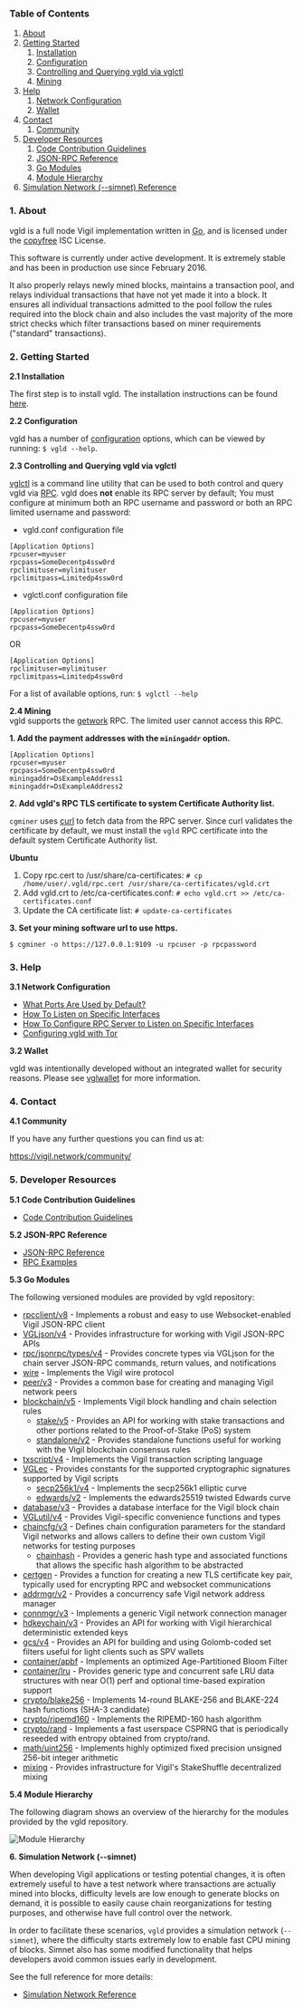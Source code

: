 ### Table of Contents
1. [About](#About)
2. [Getting Started](#GettingStarted)
    1. [Installation](#Installation)
    2. [Configuration](#Configuration)
    3. [Controlling and Querying vgld via vglctl](#vglctlConfig)
    4. [Mining](#Mining)
3. [Help](#Help)
    1. [Network Configuration](#NetworkConfig)
    2. [Wallet](#Wallet)
4. [Contact](#Contact)
    1. [Community](#ContactCommunity)
5. [Developer Resources](#DeveloperResources)
    1. [Code Contribution Guidelines](#ContributionGuidelines)
    2. [JSON-RPC Reference](#JSONRPCReference)
    3. [Go Modules](#GoModules)
    4. [Module Hierarchy](#ModuleHierarchy)
6. [Simulation Network (--simnet) Reference](#SimnetReference)

<a name="About" />

### 1. About

vgld is a full node Vigil implementation written in [Go](https://golang.org),
and is licensed under the [copyfree](http://www.copyfree.org) ISC License.

This software is currently under active development.  It is extremely stable and
has been in production use since February 2016.

It also properly relays newly mined blocks, maintains a transaction pool, and
relays individual transactions that have not yet made it into a block.  It
ensures all individual transactions admitted to the pool follow the rules
required into the block chain and also includes the vast majority of the more
strict checks which filter transactions based on miner requirements ("standard"
transactions).

<a name="GettingStarted" />

### 2. Getting Started

<a name="Installation" />

**2.1 Installation**<br />

The first step is to install vgld.  The installation instructions can be found
[here](https://github.com/vigilnetwork/vgl/tree/master/README.md#Installation).

<a name="Configuration" />

**2.2 Configuration**<br />

vgld has a number of [configuration](https://pkg.go.dev/github.com/vigilnetwork/vgl)
options, which can be viewed by running: `$ vgld --help`.

<a name="vglctlConfig" />

**2.3 Controlling and Querying vgld via vglctl**<br />

[vglctl](https://github.com/Vigil/vglctl) is a command line utility that can be
used to both control and query vgld via
[RPC](https://www.wikipedia.org/wiki/Remote_procedure_call).  vgld does **not**
enable its RPC server by default; You must configure at minimum both an RPC
username and password or both an RPC limited username and password:

* vgld.conf configuration file
```
[Application Options]
rpcuser=myuser
rpcpass=SomeDecentp4ssw0rd
rpclimituser=mylimituser
rpclimitpass=Limitedp4ssw0rd
```
* vglctl.conf configuration file
```
[Application Options]
rpcuser=myuser
rpcpass=SomeDecentp4ssw0rd
```
OR
```
[Application Options]
rpclimituser=mylimituser
rpclimitpass=Limitedp4ssw0rd
```
For a list of available options, run: `$ vglctl --help`

<a name="Mining" />

**2.4 Mining**<br />
vgld supports the [getwork](https://github.com/vigilnetwork/vgl/tree/master/docs/json_rpc_api.mediawiki#getwork)
RPC.  The limited user cannot access this RPC.<br />

**1. Add the payment addresses with the `miningaddr` option.**<br />

```
[Application Options]
rpcuser=myuser
rpcpass=SomeDecentp4ssw0rd
miningaddr=DsExampleAddress1
miningaddr=DsExampleAddress2
```

**2. Add vgld's RPC TLS certificate to system Certificate Authority list.**<br />

`cgminer` uses [curl](https://curl.haxx.se/) to fetch data from the RPC server.
Since curl validates the certificate by default, we must install the `vgld` RPC
certificate into the default system Certificate Authority list.

**Ubuntu**<br />

1. Copy rpc.cert to /usr/share/ca-certificates: `# cp /home/user/.vgld/rpc.cert /usr/share/ca-certificates/vgld.crt`<br />
2. Add vgld.crt to /etc/ca-certificates.conf: `# echo vgld.crt >> /etc/ca-certificates.conf`<br />
3. Update the CA certificate list: `# update-ca-certificates`<br />

**3. Set your mining software url to use https.**<br />

`$ cgminer -o https://127.0.0.1:9109 -u rpcuser -p rpcpassword`

<a name="Help" />

### 3. Help

<a name="NetworkConfig" />

**3.1 Network Configuration**<br />
* [What Ports Are Used by Default?](https://github.com/vigilnetwork/vgl/tree/master/docs/default_ports.md)
* [How To Listen on Specific Interfaces](https://github.com/vigilnetwork/vgl/tree/master/docs/configure_peer_server_listen_interfaces.md)
* [How To Configure RPC Server to Listen on Specific Interfaces](https://github.com/vigilnetwork/vgl/tree/master/docs/configure_rpc_server_listen_interfaces.md)
* [Configuring vgld with Tor](https://github.com/vigilnetwork/vgl/tree/master/docs/configuring_tor.md)

<a name="Wallet" />

**3.2 Wallet**<br />

vgld was intentionally developed without an integrated wallet for security
reasons.  Please see [vglwallet](https://github.com/Vigil/vglwallet) for more
information.

<a name="Contact" />

### 4. Contact

<a name="ContactCommunity" />

**4.1 Community**<br />

If you have any further questions you can find us at:

https://vigil.network/community/

<a name="DeveloperResources" />

### 5. Developer Resources

<a name="ContributionGuidelines" />

**5.1 Code Contribution Guidelines**

* [Code Contribution Guidelines](https://github.com/vigilnetwork/vgl/tree/master/docs/code_contribution_guidelines.md)

<a name="JSONRPCReference" />

**5.2 JSON-RPC Reference**

* [JSON-RPC Reference](https://github.com/vigilnetwork/vgl/tree/master/docs/json_rpc_api.mediawiki)
* [RPC Examples](https://github.com/vigilnetwork/vgl/tree/master/docs/json_rpc_api.mediawiki#8-example-code)

<a name="GoModules" />

**5.3 Go Modules**

The following versioned modules are provided by vgld repository:

* [rpcclient/v8](https://github.com/vigilnetwork/vgl/tree/master/rpcclient) - Implements
  a robust and easy to use Websocket-enabled Vigil JSON-RPC client
* [VGLjson/v4](https://github.com/vigilnetwork/vgl/tree/master/VGLjson) - Provides
  infrastructure for working with Vigil JSON-RPC APIs
* [rpc/jsonrpc/types/v4](https://github.com/vigilnetwork/vgl/tree/master/rpc/jsonrpc/types) -
  Provides concrete types via VGLjson for the chain server JSON-RPC commands,
  return values, and notifications
* [wire](https://github.com/vigilnetwork/vgl/tree/master/wire) - Implements the
  Vigil wire protocol
* [peer/v3](https://github.com/vigilnetwork/vgl/tree/master/peer) - Provides a common
  base for creating and managing Vigil network peers
* [blockchain/v5](https://github.com/vigilnetwork/vgl/tree/master/blockchain) -
  Implements Vigil block handling and chain selection rules
  * [stake/v5](https://github.com/vigilnetwork/vgl/tree/master/blockchain/stake) -
    Provides an API for working with stake transactions and other portions
    related to the Proof-of-Stake (PoS) system
  * [standalone/v2](https://github.com/vigilnetwork/vgl/tree/master/blockchain/standalone) -
    Provides standalone functions useful for working with the Vigil blockchain
    consensus rules
* [txscript/v4](https://github.com/vigilnetwork/vgl/tree/master/txscript) -
  Implements the Vigil transaction scripting language
* [VGLec](https://github.com/vigilnetwork/vgl/tree/master/VGLec) - Provides constants
  for the supported cryptographic signatures supported by Vigil scripts
  * [secp256k1/v4](https://github.com/vigilnetwork/vgl/tree/master/VGLec/secp256k1) -
    Implements the secp256k1 elliptic curve
  * [edwards/v2](https://github.com/vigilnetwork/vgl/tree/master/VGLec/edwards) -
    Implements the edwards25519 twisted Edwards curve
* [database/v3](https://github.com/vigilnetwork/vgl/tree/master/database) -
  Provides a database interface for the Vigil block chain
* [VGLutil/v4](https://github.com/vigilnetwork/vgl/tree/master/VGLutil) - Provides
  Vigil-specific convenience functions and types
* [chaincfg/v3](https://github.com/vigilnetwork/vgl/tree/master/chaincfg) - Defines
  chain configuration parameters for the standard Vigil networks and allows
  callers to define their own custom Vigil networks for testing purposes
  * [chainhash](https://github.com/vigilnetwork/vgl/tree/master/chaincfg/chainhash) -
    Provides a generic hash type and associated functions that allows the
    specific hash algorithm to be abstracted
* [certgen](https://github.com/vigilnetwork/vgl/tree/master/certgen) - Provides a
  function for creating a new TLS certificate key pair, typically used for
  encrypting RPC and websocket communications
* [addrmgr/v2](https://github.com/vigilnetwork/vgl/tree/master/addrmgr) - Provides a
  concurrency safe Vigil network address manager
* [connmgr/v3](https://github.com/vigilnetwork/vgl/tree/master/connmgr) - Implements
  a generic Vigil network connection manager
* [hdkeychain/v3](https://github.com/vigilnetwork/vgl/tree/master/hdkeychain) -
  Provides an API for working with  Vigil hierarchical deterministic extended
  keys
* [gcs/v4](https://github.com/vigilnetwork/vgl/tree/master/gcs) - Provides an API for
  building and using Golomb-coded set filters useful for light clients such as
  SPV wallets
* [container/apbf](https://github.com/vigilnetwork/vgl/tree/master/container/apbf) -
  Implements an optimized Age-Partitioned Bloom Filter
* [container/lru](https://github.com/vigilnetwork/vgl/tree/master/container/lru) -
  Provides generic type and concurrent safe LRU data structures with near O(1)
  perf and optional time-based expiration support
* [crypto/blake256](https://github.com/vigilnetwork/vgl/tree/master/crypto/blake256) -
  Implements 14-round BLAKE-256 and BLAKE-224 hash functions (SHA-3 candidate)
* [crypto/ripemd160](https://github.com/vigilnetwork/vgl/tree/master/crypto/ripemd160) -
   Implements the RIPEMD-160 hash algorithm
* [crypto/rand](https://github.com/vigilnetwork/vgl/tree/master/crypto/rand) -
  Implements a fast userspace CSPRNG that is periodically reseeded with entropy
  obtained from crypto/rand.
* [math/uint256](https://github.com/vigilnetwork/vgl/tree/master/math/uint256) -
  Implements highly optimized fixed precision unsigned 256-bit integer
  arithmetic
* [mixing](https://github.com/vigilnetwork/vgl/tree/master/mixing) - Provides
  infrastructure for Vigil's StakeShuffle decentralized mixing

<a name="ModuleHierarchy" />

**5.4 Module Hierarchy**

The following diagram shows an overview of the hierarchy for the modules
provided by the vgld repository.

![Module Hierarchy](./assets/module_hierarchy.svg)

<a name="SimnetReference" />

**6. Simulation Network (--simnet)**

When developing Vigil applications or testing potential changes, it is often
extremely useful to have a test network where transactions are actually mined
into blocks, difficulty levels are low enough to generate blocks on demand, it
is possible to easily cause chain reorganizations for testing purposes, and
otherwise have full control over the network.

In order to facilitate these scenarios, `vgld` provides a simulation network
(`--simnet`), where the difficulty starts extremely low to enable fast CPU
mining of blocks.  Simnet also has some modified functionality that helps
developers avoid common issues early in development.

See the full reference for more details:

* [Simulation Network Reference](https://github.com/vigilnetwork/vgl/tree/master/docs/simnet_environment.mediawiki)

